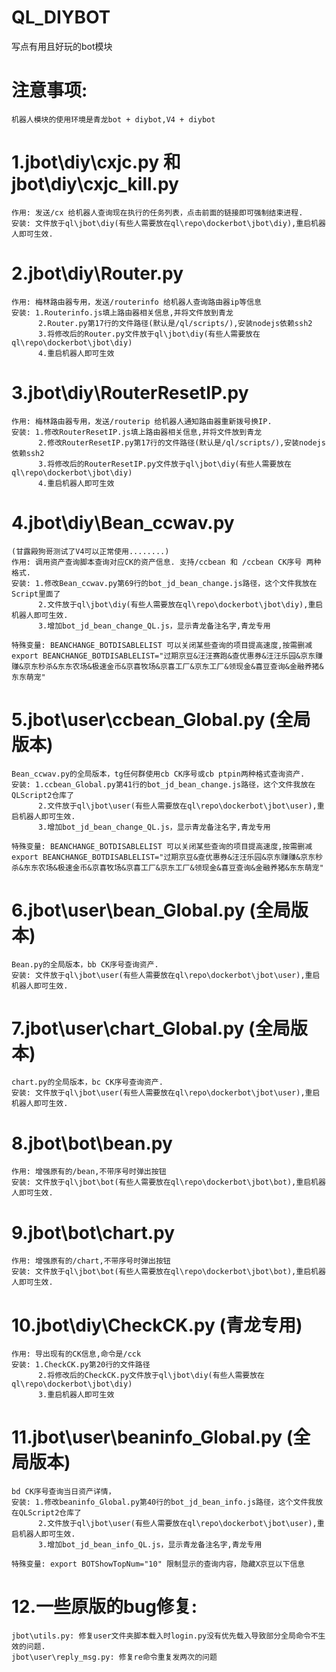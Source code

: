 # QL_DIYBOT
写点有用且好玩的bot模块

# 注意事项: 
	
	机器人模块的使用环境是青龙bot + diybot,V4 + diybot
	
# 1.jbot\diy\cxjc.py 和 jbot\diy\cxjc_kill.py

	作用: 发送/cx 给机器人查询现在执行的任务列表，点击前面的链接即可强制结束进程.
	安装: 文件放于ql\jbot\diy(有些人需要放在ql\repo\dockerbot\jbot\diy),重启机器人即可生效.
	
# 2.jbot\diy\Router.py 
	
	作用: 梅林路由器专用，发送/routerinfo 给机器人查询路由器ip等信息
	安装: 1.Routerinfo.js填上路由器相关信息,并将文件放到青龙
		  2.Router.py第17行的文件路径(默认是/ql/scripts/),安装nodejs依赖ssh2
		  3.将修改后的Router.py文件放于ql\jbot\diy(有些人需要放在ql\repo\dockerbot\jbot\diy)
		  4.重启机器人即可生效		 
	
# 3.jbot\diy\RouterResetIP.py

	作用: 梅林路由器专用，发送/routerip 给机器人通知路由器重新拨号换IP.
	安装: 1.修改RouterResetIP.js填上路由器相关信息,并将文件放到青龙
		  2.修改RouterResetIP.py第17行的文件路径(默认是/ql/scripts/),安装nodejs依赖ssh2
		  3.将修改后的RouterResetIP.py文件放于ql\jbot\diy(有些人需要放在ql\repo\dockerbot\jbot\diy)
		  4.重启机器人即可生效

# 4.jbot\diy\Bean_ccwav.py

	(甘露殿狗哥测试了V4可以正常使用........)
	作用: 调用资产查询脚本查询对应CK的资产信息. 支持/ccbean 和 /ccbean CK序号 两种格式.
	安装: 1.修改Bean_ccwav.py第69行的bot_jd_bean_change.js路径，这个文件我放在Script里面了
		  2.文件放于ql\jbot\diy(有些人需要放在ql\repo\dockerbot\jbot\diy),重启机器人即可生效.
		  3.增加bot_jd_bean_change_QL.js，显示青龙备注名字,青龙专用
		  
	特殊变量: BEANCHANGE_BOTDISABLELIST 可以关闭某些查询的项目提高速度,按需删减
	export BEANCHANGE_BOTDISABLELIST="过期京豆&汪汪赛跑&查优惠券&汪汪乐园&京东赚赚&京东秒杀&东东农场&极速金币&京喜牧场&京喜工厂&京东工厂&领现金&喜豆查询&金融养猪&东东萌宠"

# 5.jbot\user\ccbean_Global.py (全局版本)
	
	Bean_ccwav.py的全局版本，tg任何群使用cb CK序号或cb ptpin两种格式查询资产.
	安装: 1.ccbean_Global.py第41行的bot_jd_bean_change.js路径，这个文件我放在QLScript2仓库了
		  2.文件放于ql\jbot\user(有些人需要放在ql\repo\dockerbot\jbot\user),重启机器人即可生效.
		  3.增加bot_jd_bean_change_QL.js，显示青龙备注名字,青龙专用
		  
	特殊变量: BEANCHANGE_BOTDISABLELIST 可以关闭某些查询的项目提高速度,按需删减
	export BEANCHANGE_BOTDISABLELIST="过期京豆&查优惠券&汪汪乐园&京东赚赚&京东秒杀&东东农场&极速金币&京喜牧场&京喜工厂&京东工厂&领现金&喜豆查询&金融养猪&东东萌宠"	 
	
# 6.jbot\user\bean_Global.py (全局版本)
	
	Bean.py的全局版本，bb CK序号查询资产.
	安装: 文件放于ql\jbot\user(有些人需要放在ql\repo\dockerbot\jbot\user),重启机器人即可生效.

# 7.jbot\user\chart_Global.py (全局版本)
	
	chart.py的全局版本，bc CK序号查询资产.
	安装: 文件放于ql\jbot\user(有些人需要放在ql\repo\dockerbot\jbot\user),重启机器人即可生效.
		  
# 8.jbot\bot\bean.py

	作用: 增强原有的/bean,不带序号时弹出按钮
	安装: 文件放于ql\jbot\bot(有些人需要放在ql\repo\dockerbot\jbot\bot),重启机器人即可生效.

# 9.jbot\bot\chart.py

	作用: 增强原有的/chart,不带序号时弹出按钮
	安装: 文件放于ql\jbot\bot(有些人需要放在ql\repo\dockerbot\jbot\bot),重启机器人即可生效.
	
# 10.jbot\diy\CheckCK.py (青龙专用)

	作用: 导出现有的CK信息,命令是/cck
	安装: 1.CheckCK.py第20行的文件路径	 
		  2.将修改后的CheckCK.py文件放于ql\jbot\diy(有些人需要放在ql\repo\dockerbot\jbot\diy)
		  3.重启机器人即可生效
		  
# 11.jbot\user\beaninfo_Global.py (全局版本)	
	bd CK序号查询当日资产详情，
	安装: 1.修改beaninfo_Global.py第40行的bot_jd_bean_info.js路径，这个文件我放在QLScript2仓库了
		  2.文件放于ql\jbot\user(有些人需要放在ql\repo\dockerbot\jbot\user),重启机器人即可生效.
		  3.增加bot_jd_bean_info_QL.js，显示青龙备注名字,青龙专用
		  
	特殊变量: export BOTShowTopNum="10" 限制显示的查询内容，隐藏X京豆以下信息
	
# 12.一些原版的bug修复:
	jbot\utils.py: 修复user文件夹脚本载入时login.py没有优先载入导致部分全局命令不生效的问题.
	jbot\user\reply_msg.py: 修复re命令重复发两次的问题
			
		

